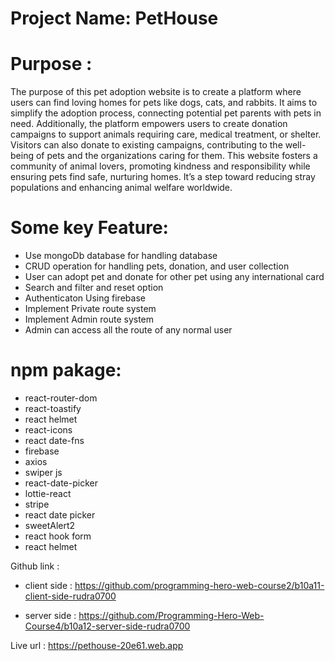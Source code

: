 # Project Name: PetHouse

# Purpose :
The purpose of this pet adoption website is to create a platform where users can find loving homes for pets like dogs, cats, and rabbits. It aims to simplify the adoption process, connecting potential pet parents with pets in need. Additionally, the platform empowers users to create donation campaigns to support animals requiring care, medical treatment, or shelter. Visitors can also donate to existing campaigns, contributing to the well-being of pets and the organizations caring for them. This website fosters a community of animal lovers, promoting kindness and responsibility while ensuring pets find safe, nurturing homes. It’s a step toward reducing stray populations and enhancing animal welfare worldwide.

# Some key Feature: 
- Use mongoDb database for handling  database
- CRUD operation for handling pets, donation, and user  collection
- User can adopt pet and donate for other pet using any international card
- Search and filter and reset option
- Authenticaton Using firebase
- Implement Private route system
- Implement Admin route system
- Admin can access all the route of any normal user

# npm  pakage: 
- react-router-dom
- react-toastify
- react helmet
- react-icons
- react date-fns
- firebase
- axios
- swiper js
- react-date-picker
- lottie-react
- stripe 
- react date picker
- sweetAlert2
- react hook form
- react helmet

Github link :

- client side :  https://github.com/programming-hero-web-course2/b10a11-client-side-rudra0700

- server side : https://github.com/Programming-Hero-Web-Course4/b10a12-server-side-rudra0700

Live url : https://pethouse-20e61.web.app
